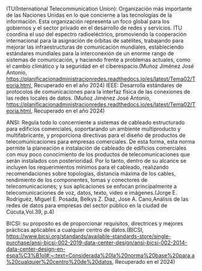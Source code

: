 ITU(International Telecommunication Union): Organización más importante de las Naciones Unidas en lo que concierne a las tecnologías de la información. Esta organización representa un foco global para los gobiernos y el sector privado en el desarrollo de redes y servicios. ITU coordina el uso del espectro radioeléctrico, promoviendo la cooperación internacional para la asignación de órbitas de satélites, trabajando para mejorar las infraestructuras de comunicación mundiales, estableciendo estándares mundiales para la interconexión de un enorme rango de sistemas de comunicación, y haciendo frente a problemas actuales, como el cambio climático y la seguridad en el ciberespacio.(Muñoz Jiménez José Antonio, https://planificacionadministracionredes.readthedocs.io/es/latest/Tema02/Teoria.html, Recuperado en el año 2024)
IEEE: Desarrolla estándares de protocolos de comunicaciones para la interfaz física de las conexiones de las redes locales de datos. (Muñoz Jiménez José Antonio, https://planificacionadministracionredes.readthedocs.io/es/latest/Tema02/Teoria.html, Recuperado en el año 2024)

ANSI: Regula todo lo concerniente a sistemas de cableado estructurado para edificios comerciales, soportarando un ambiente multiproducto y multifabricante, y proporciona directivas para el diseño de productos de telecomunicaciones para empresas comerciales. De esta forma, esta norma permite la planeación e instalación de cableado de edificios comerciales con muy poco conocimiento de los productos de telecomunicaciones que serán instalados con posterioridad. Por lo tanto, dentro de su alcance se incluyen los requerimientos mínimos para el cableado, realizando recomendaciones sobre topologías, distancia máxima de los cables, rendimiento de los componentes, tomas y conectores de telecomunicaciones; y sus aplicaciones se enfocan principalmente a telecomunicaciones de voz, datos, texto, video e imágenes.(Jorge E. Rodriguéz, Miguel E. Posada, Belkys Z. Diaz, Jose A. Cano,Análisis de las redes de datos para empresas del sector público en la ciudad de Cúcuta,Vol.39, p.4)

BICSI: su proposito es de proporcionar requisitos, directrices y mejores prácticas aplicables a cualquier centro de datos.(BICSI, https://www.bicsi.org/standards/available-standards-store/single-purchase/ansi-bicsi-002-2019-data-center-design/ansi-bicsi-002-2014-data-center-design-en-espa%C3%B1ol#:~:text=Considerada%20la%20norma%20base%20para,a%20cualquier%20centro%20de%20datos, Recuperado en el 2024)